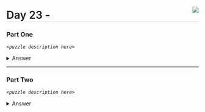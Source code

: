 <img align="right" style="margin-top:9px" src="https://img.shields.io/endpoint?url=https%3A%2F%2Fraw.githubusercontent.com%2Fkata-gatame%2Fadvent-of-code%2Fmain%2F2021%2Fday-23%2Fstars.json">

<p align="left" style="border-bottom: 1px solid #ddd;">
  <span style="font-size:2em;font-weight:600;">Day 23 - </span>
</p>

### Part One

*`<puzzle description here>`*

<details>
  <summary>Answer</summary>

  **`<answer here>`**

</details>

<hr style="height:.7px" />

### Part Two

*`<puzzle description here>`*

<details>
  <summary>Answer</summary>

  **`<answer here>`**

</details>
